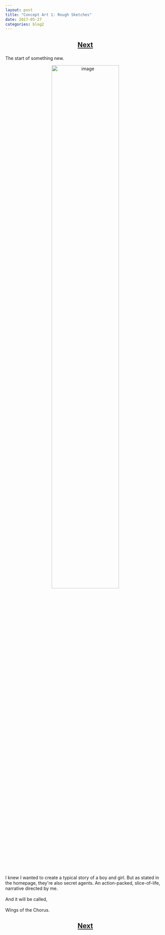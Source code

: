 ```yaml
---
layout: post
title: "Concept Art 1: Rough Sketches"
date: 2017-05-27
categories: blog2
---
```


<h2>
  <p style="text-align:center;">
    <a href="/wingsofthechorus/archive/2017/05/29/conceptart2">Next</a>
  </p>
</h2>

The start of something new.

<p style="text-align:center;">
  <img src="/wingsofthechorus/images/conceptart/ca1.png" width="65%" alt="image"/>
</p>

I knew I wanted to create a typical story of a boy and girl. But as stated in the homepage, they're also secret agents.
An action-packed, slice-of-life, narrative directed by me. 
<br><br>
And it will be called,
<br><br>
Wings of the Chorus.

<h2>
  <p style="text-align:center;">
    <a href="/wingsofthechorus/archive/2017/05/29/conceptart2">Next</a>
  </p>
</h2>
